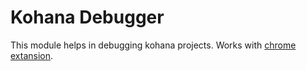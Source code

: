 Kohana Debugger
===============

This module helps in debugging kohana projects.
Works with [chrome extansion](https://github.com/lemberg/kohana-debugger-chrome).
